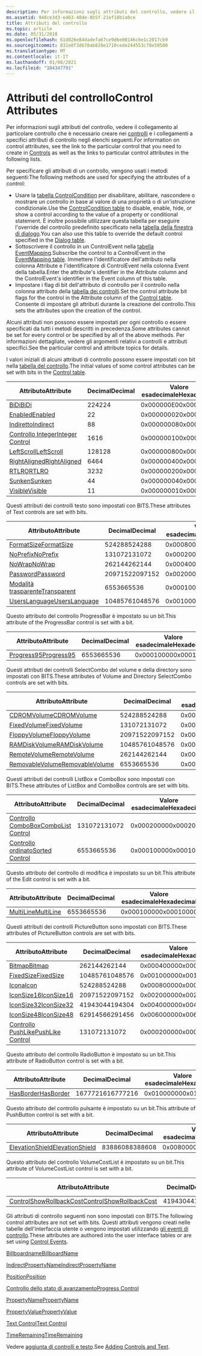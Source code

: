 ```yaml
---
description: Per informazioni sugli attributi del controllo, vedere il collegamento al particolare controllo che è necessario creare nei controlli e i collegamenti a specifici attributi di controllo negli elenchi seguenti.
ms.assetid: 948ce3d3-e463-40de-8b5f-21ef18b1a0ce
title: Attributi del controllo
ms.topic: article
ms.date: 05/31/2018
ms.openlocfilehash: 61d026e84dadefa67ce9d6e00146c6e1c2017cb9
ms.sourcegitcommit: 831e8f3db78ab820e1710cede244553c70e50500
ms.translationtype: MT
ms.contentlocale: it-IT
ms.lasthandoff: 01/08/2021
ms.locfileid: "104347791"
---
```

# <a name="control-attributes"></a><span data-ttu-id="b1cb7-103">Attributi del controllo</span><span class="sxs-lookup"><span data-stu-id="b1cb7-103">Control Attributes</span></span>

<span data-ttu-id="b1cb7-104">Per informazioni sugli attributi del controllo, vedere il collegamento al particolare controllo che è necessario creare nei [controlli](controls.md) e i collegamenti a specifici attributi di controllo negli elenchi seguenti.</span><span class="sxs-lookup"><span data-stu-id="b1cb7-104">For information on control attributes, see the link to the particular control that you need to create in [Controls](controls.md) as well as the links to particular control attributes in the following lists.</span></span>

<span data-ttu-id="b1cb7-105">Per specificare gli attributi di un controllo, vengono usati i metodi seguenti:</span><span class="sxs-lookup"><span data-stu-id="b1cb7-105">The following methods are used for specifying the attributes of a control:</span></span>

-   <span data-ttu-id="b1cb7-106">Usare la [tabella ControlCondition](controlcondition-table.md) per disabilitare, abilitare, nascondere o mostrare un controllo in base al valore di una proprietà o di un'istruzione condizionale.</span><span class="sxs-lookup"><span data-stu-id="b1cb7-106">Use the [ControlCondition table](controlcondition-table.md) to disable, enable, hide, or show a control according to the value of a property or conditional statement.</span></span> <span data-ttu-id="b1cb7-107">È inoltre possibile utilizzare questa tabella per eseguire l'override del controllo predefinito specificato nella [tabella della finestra di dialogo](dialog-table.md).</span><span class="sxs-lookup"><span data-stu-id="b1cb7-107">You can also use this table to override the default control specified in the [Dialog table](dialog-table.md).</span></span>
-   <span data-ttu-id="b1cb7-108">Sottoscrivere il controllo in un ControlEvent nella [tabella EventMapping](eventmapping-table.md).</span><span class="sxs-lookup"><span data-stu-id="b1cb7-108">Subscribe the control to a ControlEvent in the [EventMapping table](eventmapping-table.md).</span></span> <span data-ttu-id="b1cb7-109">Immettere l'identificatore dell'attributo nella colonna Attribute e l'identificatore di ControlEvent nella colonna Event della tabella.</span><span class="sxs-lookup"><span data-stu-id="b1cb7-109">Enter the attribute's identifier in the Attribute column and the ControlEvent's identifier in the Event column of this table.</span></span>
-   <span data-ttu-id="b1cb7-110">Impostare i flag di bit dell'attributo di controllo per il controllo nella colonna attributo della [tabella dei controlli](control-table.md).</span><span class="sxs-lookup"><span data-stu-id="b1cb7-110">Set the control attribute bit flags for the control in the Attribute column of the [Control table](control-table.md).</span></span> <span data-ttu-id="b1cb7-111">Consente di impostare gli attributi durante la creazione del controllo.</span><span class="sxs-lookup"><span data-stu-id="b1cb7-111">This sets the attributes upon the creation of the control.</span></span>

<span data-ttu-id="b1cb7-112">Alcuni attributi non possono essere impostati per ogni controllo o essere specificati da tutti i metodi descritti in precedenza.</span><span class="sxs-lookup"><span data-stu-id="b1cb7-112">Some attributes cannot be set for every control or be specified by all of the above methods.</span></span> <span data-ttu-id="b1cb7-113">Per informazioni dettagliate, vedere gli argomenti relativi a controlli e attributi specifici.</span><span class="sxs-lookup"><span data-stu-id="b1cb7-113">See the particular control and attribute topics for details.</span></span>

<span data-ttu-id="b1cb7-114">I valori iniziali di alcuni attributi di controllo possono essere impostati con bit nella [tabella del controllo](control-table.md).</span><span class="sxs-lookup"><span data-stu-id="b1cb7-114">The initial values of some control attributes can be set with bits in the [Control table](control-table.md).</span></span>



| <span data-ttu-id="b1cb7-115">Attributo</span><span class="sxs-lookup"><span data-stu-id="b1cb7-115">Attribute</span></span>                                          | <span data-ttu-id="b1cb7-116">Decimal</span><span class="sxs-lookup"><span data-stu-id="b1cb7-116">Decimal</span></span> | <span data-ttu-id="b1cb7-117">Valore esadecimale</span><span class="sxs-lookup"><span data-stu-id="b1cb7-117">Hexadecimal</span></span> | <span data-ttu-id="b1cb7-118">Costante</span><span class="sxs-lookup"><span data-stu-id="b1cb7-118">Constant</span></span>                               |
|----------------------------------------------------|---------|-------------|----------------------------------------|
| [<span data-ttu-id="b1cb7-119">BiDi</span><span class="sxs-lookup"><span data-stu-id="b1cb7-119">BiDi</span></span>](bidi-control-attribute.md)                 | <span data-ttu-id="b1cb7-120">224</span><span class="sxs-lookup"><span data-stu-id="b1cb7-120">224</span></span>     | <span data-ttu-id="b1cb7-121">0x000000E0</span><span class="sxs-lookup"><span data-stu-id="b1cb7-121">0x000000E0</span></span>  | <span data-ttu-id="b1cb7-122">**msidbControlAttributesBiDi**</span><span class="sxs-lookup"><span data-stu-id="b1cb7-122">**msidbControlAttributesBiDi**</span></span>         |
| [<span data-ttu-id="b1cb7-123">Enabled</span><span class="sxs-lookup"><span data-stu-id="b1cb7-123">Enabled</span></span>](enabled-control-attribute.md)           | <span data-ttu-id="b1cb7-124">2</span><span class="sxs-lookup"><span data-stu-id="b1cb7-124">2</span></span>       | <span data-ttu-id="b1cb7-125">0x00000002</span><span class="sxs-lookup"><span data-stu-id="b1cb7-125">0x00000002</span></span>  | <span data-ttu-id="b1cb7-126">**msidbControlAttributesEnabled**</span><span class="sxs-lookup"><span data-stu-id="b1cb7-126">**msidbControlAttributesEnabled**</span></span>      |
| [<span data-ttu-id="b1cb7-127">Indiretto</span><span class="sxs-lookup"><span data-stu-id="b1cb7-127">Indirect</span></span>](indirect-control-attribute.md)         | <span data-ttu-id="b1cb7-128">8</span><span class="sxs-lookup"><span data-stu-id="b1cb7-128">8</span></span>       | <span data-ttu-id="b1cb7-129">0x00000008</span><span class="sxs-lookup"><span data-stu-id="b1cb7-129">0x00000008</span></span>  | <span data-ttu-id="b1cb7-130">**msidbControlAttributesIndirect**</span><span class="sxs-lookup"><span data-stu-id="b1cb7-130">**msidbControlAttributesIndirect**</span></span>     |
| [<span data-ttu-id="b1cb7-131">Controllo Integer</span><span class="sxs-lookup"><span data-stu-id="b1cb7-131">Integer Control</span></span>](integer-control-attribute.md)   | <span data-ttu-id="b1cb7-132">16</span><span class="sxs-lookup"><span data-stu-id="b1cb7-132">16</span></span>      | <span data-ttu-id="b1cb7-133">0x00000010</span><span class="sxs-lookup"><span data-stu-id="b1cb7-133">0x00000010</span></span>  | <span data-ttu-id="b1cb7-134">**msidbControlAttributesInteger**</span><span class="sxs-lookup"><span data-stu-id="b1cb7-134">**msidbControlAttributesInteger**</span></span>      |
| [<span data-ttu-id="b1cb7-135">LeftScroll</span><span class="sxs-lookup"><span data-stu-id="b1cb7-135">LeftScroll</span></span>](leftscroll-control-attribute.md)     | <span data-ttu-id="b1cb7-136">128</span><span class="sxs-lookup"><span data-stu-id="b1cb7-136">128</span></span>     | <span data-ttu-id="b1cb7-137">0x00000080</span><span class="sxs-lookup"><span data-stu-id="b1cb7-137">0x00000080</span></span>  | <span data-ttu-id="b1cb7-138">**msidbControlAttributesLeftScroll**</span><span class="sxs-lookup"><span data-stu-id="b1cb7-138">**msidbControlAttributesLeftScroll**</span></span>   |
| [<span data-ttu-id="b1cb7-139">RightAligned</span><span class="sxs-lookup"><span data-stu-id="b1cb7-139">RightAligned</span></span>](rightaligned-control-attribute.md) | <span data-ttu-id="b1cb7-140">64</span><span class="sxs-lookup"><span data-stu-id="b1cb7-140">64</span></span>      | <span data-ttu-id="b1cb7-141">0x00000040</span><span class="sxs-lookup"><span data-stu-id="b1cb7-141">0x00000040</span></span>  | <span data-ttu-id="b1cb7-142">**msidbControlAttributesRightAligned**</span><span class="sxs-lookup"><span data-stu-id="b1cb7-142">**msidbControlAttributesRightAligned**</span></span> |
| [<span data-ttu-id="b1cb7-143">RTLRO</span><span class="sxs-lookup"><span data-stu-id="b1cb7-143">RTLRO</span></span>](rtlro-control-attribute.md)               | <span data-ttu-id="b1cb7-144">32</span><span class="sxs-lookup"><span data-stu-id="b1cb7-144">32</span></span>      | <span data-ttu-id="b1cb7-145">0x00000020</span><span class="sxs-lookup"><span data-stu-id="b1cb7-145">0x00000020</span></span>  | <span data-ttu-id="b1cb7-146">**msidbControlAttributesRTLRO**</span><span class="sxs-lookup"><span data-stu-id="b1cb7-146">**msidbControlAttributesRTLRO**</span></span>        |
| [<span data-ttu-id="b1cb7-147">Sunken</span><span class="sxs-lookup"><span data-stu-id="b1cb7-147">Sunken</span></span>](sunken-control-attribute.md)             | <span data-ttu-id="b1cb7-148">4</span><span class="sxs-lookup"><span data-stu-id="b1cb7-148">4</span></span>       | <span data-ttu-id="b1cb7-149">0x00000004</span><span class="sxs-lookup"><span data-stu-id="b1cb7-149">0x00000004</span></span>  | <span data-ttu-id="b1cb7-150">**msidbControlAttributesSunken**</span><span class="sxs-lookup"><span data-stu-id="b1cb7-150">**msidbControlAttributesSunken**</span></span>       |
| [<span data-ttu-id="b1cb7-151">Visible</span><span class="sxs-lookup"><span data-stu-id="b1cb7-151">Visible</span></span>](visible-control-attribute.md)           | <span data-ttu-id="b1cb7-152">1</span><span class="sxs-lookup"><span data-stu-id="b1cb7-152">1</span></span>       | <span data-ttu-id="b1cb7-153">0x00000001</span><span class="sxs-lookup"><span data-stu-id="b1cb7-153">0x00000001</span></span>  | <span data-ttu-id="b1cb7-154">**msidbControlAttributesVisible**</span><span class="sxs-lookup"><span data-stu-id="b1cb7-154">**msidbControlAttributesVisible**</span></span>      |



 

<span data-ttu-id="b1cb7-155">Questi attributi dei controlli testo sono impostati con BITS.</span><span class="sxs-lookup"><span data-stu-id="b1cb7-155">These attributes of Text controls are set with bits.</span></span>



| <span data-ttu-id="b1cb7-156">Attributo</span><span class="sxs-lookup"><span data-stu-id="b1cb7-156">Attribute</span></span>                                            | <span data-ttu-id="b1cb7-157">Decimal</span><span class="sxs-lookup"><span data-stu-id="b1cb7-157">Decimal</span></span> | <span data-ttu-id="b1cb7-158">Valore esadecimale</span><span class="sxs-lookup"><span data-stu-id="b1cb7-158">Hexadecimal</span></span> | <span data-ttu-id="b1cb7-159">Costante</span><span class="sxs-lookup"><span data-stu-id="b1cb7-159">Constant</span></span>                                |
|------------------------------------------------------|---------|-------------|-----------------------------------------|
| [<span data-ttu-id="b1cb7-160">FormatSize</span><span class="sxs-lookup"><span data-stu-id="b1cb7-160">FormatSize</span></span>](formatsize-control-attribute.md)       | <span data-ttu-id="b1cb7-161">524288</span><span class="sxs-lookup"><span data-stu-id="b1cb7-161">524288</span></span>  | <span data-ttu-id="b1cb7-162">0x00080000</span><span class="sxs-lookup"><span data-stu-id="b1cb7-162">0x00080000</span></span>  | <span data-ttu-id="b1cb7-163">**msidbControlAttributesFormatSize**</span><span class="sxs-lookup"><span data-stu-id="b1cb7-163">**msidbControlAttributesFormatSize**</span></span>    |
| [<span data-ttu-id="b1cb7-164">NoPrefix</span><span class="sxs-lookup"><span data-stu-id="b1cb7-164">NoPrefix</span></span>](noprefix-control-attribute.md)           | <span data-ttu-id="b1cb7-165">131072</span><span class="sxs-lookup"><span data-stu-id="b1cb7-165">131072</span></span>  | <span data-ttu-id="b1cb7-166">0x00020000</span><span class="sxs-lookup"><span data-stu-id="b1cb7-166">0x00020000</span></span>  | <span data-ttu-id="b1cb7-167">**msidbControlAttributesNoPrefix**</span><span class="sxs-lookup"><span data-stu-id="b1cb7-167">**msidbControlAttributesNoPrefix**</span></span>      |
| [<span data-ttu-id="b1cb7-168">NoWrap</span><span class="sxs-lookup"><span data-stu-id="b1cb7-168">NoWrap</span></span>](nowrap-control-attribute.md)               | <span data-ttu-id="b1cb7-169">262144</span><span class="sxs-lookup"><span data-stu-id="b1cb7-169">262144</span></span>  | <span data-ttu-id="b1cb7-170">0x00040000</span><span class="sxs-lookup"><span data-stu-id="b1cb7-170">0x00040000</span></span>  | <span data-ttu-id="b1cb7-171">**msidbControlAttributesNoWrap**</span><span class="sxs-lookup"><span data-stu-id="b1cb7-171">**msidbControlAttributesNoWrap**</span></span>        |
| [<span data-ttu-id="b1cb7-172">Password</span><span class="sxs-lookup"><span data-stu-id="b1cb7-172">Password</span></span>](password-control-attribute.md)           | <span data-ttu-id="b1cb7-173">2097152</span><span class="sxs-lookup"><span data-stu-id="b1cb7-173">2097152</span></span> | <span data-ttu-id="b1cb7-174">0x00200000</span><span class="sxs-lookup"><span data-stu-id="b1cb7-174">0x00200000</span></span>  | <span data-ttu-id="b1cb7-175">**msidbControlAttributesPasswordInput**</span><span class="sxs-lookup"><span data-stu-id="b1cb7-175">**msidbControlAttributesPasswordInput**</span></span> |
| [<span data-ttu-id="b1cb7-176">Modalità trasparente</span><span class="sxs-lookup"><span data-stu-id="b1cb7-176">Transparent</span></span>](transparent-control-attribute.md)     | <span data-ttu-id="b1cb7-177">65536</span><span class="sxs-lookup"><span data-stu-id="b1cb7-177">65536</span></span>   | <span data-ttu-id="b1cb7-178">0x00010000</span><span class="sxs-lookup"><span data-stu-id="b1cb7-178">0x00010000</span></span>  | <span data-ttu-id="b1cb7-179">**msidbControlAttributesTransparent**</span><span class="sxs-lookup"><span data-stu-id="b1cb7-179">**msidbControlAttributesTransparent**</span></span>   |
| [<span data-ttu-id="b1cb7-180">UsersLanguage</span><span class="sxs-lookup"><span data-stu-id="b1cb7-180">UsersLanguage</span></span>](userslanguage-control-attribute.md) | <span data-ttu-id="b1cb7-181">1048576</span><span class="sxs-lookup"><span data-stu-id="b1cb7-181">1048576</span></span> | <span data-ttu-id="b1cb7-182">0x00100000</span><span class="sxs-lookup"><span data-stu-id="b1cb7-182">0x00100000</span></span>  | <span data-ttu-id="b1cb7-183">**msidbControlAttributesUsersLanguage**</span><span class="sxs-lookup"><span data-stu-id="b1cb7-183">**msidbControlAttributesUsersLanguage**</span></span> |



 

<span data-ttu-id="b1cb7-184">Questo attributo del controllo ProgressBar è impostato su un bit.</span><span class="sxs-lookup"><span data-stu-id="b1cb7-184">This attribute of the ProgressBar control is set with a bit.</span></span>



| <span data-ttu-id="b1cb7-185">Attributo</span><span class="sxs-lookup"><span data-stu-id="b1cb7-185">Attribute</span></span>                                      | <span data-ttu-id="b1cb7-186">Decimal</span><span class="sxs-lookup"><span data-stu-id="b1cb7-186">Decimal</span></span> | <span data-ttu-id="b1cb7-187">Valore esadecimale</span><span class="sxs-lookup"><span data-stu-id="b1cb7-187">Hexadecimal</span></span> | <span data-ttu-id="b1cb7-188">Costante</span><span class="sxs-lookup"><span data-stu-id="b1cb7-188">Constant</span></span>                             |
|------------------------------------------------|---------|-------------|--------------------------------------|
| [<span data-ttu-id="b1cb7-189">Progress95</span><span class="sxs-lookup"><span data-stu-id="b1cb7-189">Progress95</span></span>](progress95-control-attribute.md) | <span data-ttu-id="b1cb7-190">65536</span><span class="sxs-lookup"><span data-stu-id="b1cb7-190">65536</span></span>   | <span data-ttu-id="b1cb7-191">0x00010000</span><span class="sxs-lookup"><span data-stu-id="b1cb7-191">0x00010000</span></span>  | <span data-ttu-id="b1cb7-192">**msidbControlAttributesProgress95**</span><span class="sxs-lookup"><span data-stu-id="b1cb7-192">**msidbControlAttributesProgress95**</span></span> |



 

<span data-ttu-id="b1cb7-193">Questi attributi dei controlli SelectCombo del volume e della directory sono impostati con BITS.</span><span class="sxs-lookup"><span data-stu-id="b1cb7-193">These attributes of Volume and Directory SelectCombo controls are set with bits.</span></span>



| <span data-ttu-id="b1cb7-194">Attributo</span><span class="sxs-lookup"><span data-stu-id="b1cb7-194">Attribute</span></span>                                                | <span data-ttu-id="b1cb7-195">Decimal</span><span class="sxs-lookup"><span data-stu-id="b1cb7-195">Decimal</span></span> | <span data-ttu-id="b1cb7-196">Valore esadecimale</span><span class="sxs-lookup"><span data-stu-id="b1cb7-196">Hexadecimal</span></span> | <span data-ttu-id="b1cb7-197">Costante</span><span class="sxs-lookup"><span data-stu-id="b1cb7-197">Constant</span></span>                                  |
|----------------------------------------------------------|---------|-------------|-------------------------------------------|
| [<span data-ttu-id="b1cb7-198">CDROMVolume</span><span class="sxs-lookup"><span data-stu-id="b1cb7-198">CDROMVolume</span></span>](cdromvolume-control-attribute.md)         | <span data-ttu-id="b1cb7-199">524288</span><span class="sxs-lookup"><span data-stu-id="b1cb7-199">524288</span></span>  | <span data-ttu-id="b1cb7-200">0x00080000</span><span class="sxs-lookup"><span data-stu-id="b1cb7-200">0x00080000</span></span>  | <span data-ttu-id="b1cb7-201">**msidbControlAttributesCDROMVolume**</span><span class="sxs-lookup"><span data-stu-id="b1cb7-201">**msidbControlAttributesCDROMVolume**</span></span>     |
| [<span data-ttu-id="b1cb7-202">FixedVolume</span><span class="sxs-lookup"><span data-stu-id="b1cb7-202">FixedVolume</span></span>](fixedvolume-control-attribute.md)         | <span data-ttu-id="b1cb7-203">131072</span><span class="sxs-lookup"><span data-stu-id="b1cb7-203">131072</span></span>  | <span data-ttu-id="b1cb7-204">0x00020000</span><span class="sxs-lookup"><span data-stu-id="b1cb7-204">0x00020000</span></span>  | <span data-ttu-id="b1cb7-205">**msidbControlAttributesFixedVolume**</span><span class="sxs-lookup"><span data-stu-id="b1cb7-205">**msidbControlAttributesFixedVolume**</span></span>     |
| [<span data-ttu-id="b1cb7-206">FloppyVolume</span><span class="sxs-lookup"><span data-stu-id="b1cb7-206">FloppyVolume</span></span>](floppyvolume-control-attribute.md)       | <span data-ttu-id="b1cb7-207">2097152</span><span class="sxs-lookup"><span data-stu-id="b1cb7-207">2097152</span></span> | <span data-ttu-id="b1cb7-208">0x00200000</span><span class="sxs-lookup"><span data-stu-id="b1cb7-208">0x00200000</span></span>  | <span data-ttu-id="b1cb7-209">**msidbControlAttributesFloppyVolume**</span><span class="sxs-lookup"><span data-stu-id="b1cb7-209">**msidbControlAttributesFloppyVolume**</span></span>    |
| [<span data-ttu-id="b1cb7-210">RAMDiskVolume</span><span class="sxs-lookup"><span data-stu-id="b1cb7-210">RAMDiskVolume</span></span>](ramdiskvolume-control-attribute.md)     | <span data-ttu-id="b1cb7-211">1048576</span><span class="sxs-lookup"><span data-stu-id="b1cb7-211">1048576</span></span> | <span data-ttu-id="b1cb7-212">0x00100000</span><span class="sxs-lookup"><span data-stu-id="b1cb7-212">0x00100000</span></span>  | <span data-ttu-id="b1cb7-213">**msidbControlAttributesRAMDiskVolume**</span><span class="sxs-lookup"><span data-stu-id="b1cb7-213">**msidbControlAttributesRAMDiskVolume**</span></span>   |
| [<span data-ttu-id="b1cb7-214">RemoteVolume</span><span class="sxs-lookup"><span data-stu-id="b1cb7-214">RemoteVolume</span></span>](remotevolume-control-attribute.md)       | <span data-ttu-id="b1cb7-215">262144</span><span class="sxs-lookup"><span data-stu-id="b1cb7-215">262144</span></span>  | <span data-ttu-id="b1cb7-216">0x00040000</span><span class="sxs-lookup"><span data-stu-id="b1cb7-216">0x00040000</span></span>  | <span data-ttu-id="b1cb7-217">**msidbControlAttributesRemoteVolume**</span><span class="sxs-lookup"><span data-stu-id="b1cb7-217">**msidbControlAttributesRemoteVolume**</span></span>    |
| [<span data-ttu-id="b1cb7-218">RemovableVolume</span><span class="sxs-lookup"><span data-stu-id="b1cb7-218">RemovableVolume</span></span>](removablevolume-control-attribute.md) | <span data-ttu-id="b1cb7-219">65536</span><span class="sxs-lookup"><span data-stu-id="b1cb7-219">65536</span></span>   | <span data-ttu-id="b1cb7-220">0x00010000</span><span class="sxs-lookup"><span data-stu-id="b1cb7-220">0x00010000</span></span>  | <span data-ttu-id="b1cb7-221">**msidbControlAttributesRemovableVolume**</span><span class="sxs-lookup"><span data-stu-id="b1cb7-221">**msidbControlAttributesRemovableVolume**</span></span> |



 

<span data-ttu-id="b1cb7-222">Questi attributi dei controlli ListBox e ComboBox sono impostati con BITS.</span><span class="sxs-lookup"><span data-stu-id="b1cb7-222">These attributes of ListBox and ComboBox controls are set with bits.</span></span>



| <span data-ttu-id="b1cb7-223">Attributo</span><span class="sxs-lookup"><span data-stu-id="b1cb7-223">Attribute</span></span>                                            | <span data-ttu-id="b1cb7-224">Decimal</span><span class="sxs-lookup"><span data-stu-id="b1cb7-224">Decimal</span></span> | <span data-ttu-id="b1cb7-225">Valore esadecimale</span><span class="sxs-lookup"><span data-stu-id="b1cb7-225">Hexadecimal</span></span> | <span data-ttu-id="b1cb7-226">Costante</span><span class="sxs-lookup"><span data-stu-id="b1cb7-226">Constant</span></span>                            |
|------------------------------------------------------|---------|-------------|-------------------------------------|
| [<span data-ttu-id="b1cb7-227">Controllo ComboBox</span><span class="sxs-lookup"><span data-stu-id="b1cb7-227">ComboList Control</span></span>](combolist-control-attribute.md) | <span data-ttu-id="b1cb7-228">131072</span><span class="sxs-lookup"><span data-stu-id="b1cb7-228">131072</span></span>  | <span data-ttu-id="b1cb7-229">0x00020000</span><span class="sxs-lookup"><span data-stu-id="b1cb7-229">0x00020000</span></span>  | <span data-ttu-id="b1cb7-230">**msidbControlAttributesComboList**</span><span class="sxs-lookup"><span data-stu-id="b1cb7-230">**msidbControlAttributesComboList**</span></span> |
| [<span data-ttu-id="b1cb7-231">Controllo ordinato</span><span class="sxs-lookup"><span data-stu-id="b1cb7-231">Sorted Control</span></span>](sorted-control-attribute.md)       | <span data-ttu-id="b1cb7-232">65536</span><span class="sxs-lookup"><span data-stu-id="b1cb7-232">65536</span></span>   | <span data-ttu-id="b1cb7-233">0x00010000</span><span class="sxs-lookup"><span data-stu-id="b1cb7-233">0x00010000</span></span>  | <span data-ttu-id="b1cb7-234">**msidbControlAttributesSorted**</span><span class="sxs-lookup"><span data-stu-id="b1cb7-234">**msidbControlAttributesSorted**</span></span>    |



 

<span data-ttu-id="b1cb7-235">Questo attributo del controllo di modifica è impostato su un bit.</span><span class="sxs-lookup"><span data-stu-id="b1cb7-235">This attribute of the Edit control is set with a bit.</span></span>



| <span data-ttu-id="b1cb7-236">Attributo</span><span class="sxs-lookup"><span data-stu-id="b1cb7-236">Attribute</span></span>                                    | <span data-ttu-id="b1cb7-237">Decimal</span><span class="sxs-lookup"><span data-stu-id="b1cb7-237">Decimal</span></span> | <span data-ttu-id="b1cb7-238">Valore esadecimale</span><span class="sxs-lookup"><span data-stu-id="b1cb7-238">Hexadecimal</span></span> | <span data-ttu-id="b1cb7-239">Costante</span><span class="sxs-lookup"><span data-stu-id="b1cb7-239">Constant</span></span>                            |
|----------------------------------------------|---------|-------------|-------------------------------------|
| [<span data-ttu-id="b1cb7-240">MultiLine</span><span class="sxs-lookup"><span data-stu-id="b1cb7-240">MultiLine</span></span>](multiline-control-attribute.md) | <span data-ttu-id="b1cb7-241">65536</span><span class="sxs-lookup"><span data-stu-id="b1cb7-241">65536</span></span>   | <span data-ttu-id="b1cb7-242">0x00010000</span><span class="sxs-lookup"><span data-stu-id="b1cb7-242">0x00010000</span></span>  | <span data-ttu-id="b1cb7-243">**msidbControlAttributesMultiline**</span><span class="sxs-lookup"><span data-stu-id="b1cb7-243">**msidbControlAttributesMultiline**</span></span> |



 

<span data-ttu-id="b1cb7-244">Questi attributi dei controlli PictureButton sono impostati con BITS.</span><span class="sxs-lookup"><span data-stu-id="b1cb7-244">These attributes of PictureButton controls are set with bits.</span></span>



| <span data-ttu-id="b1cb7-245">Attributo</span><span class="sxs-lookup"><span data-stu-id="b1cb7-245">Attribute</span></span>                                          | <span data-ttu-id="b1cb7-246">Decimal</span><span class="sxs-lookup"><span data-stu-id="b1cb7-246">Decimal</span></span> | <span data-ttu-id="b1cb7-247">Valore esadecimale</span><span class="sxs-lookup"><span data-stu-id="b1cb7-247">Hexadecimal</span></span> | <span data-ttu-id="b1cb7-248">Costante</span><span class="sxs-lookup"><span data-stu-id="b1cb7-248">Constant</span></span>                             |
|----------------------------------------------------|---------|-------------|--------------------------------------|
| [<span data-ttu-id="b1cb7-249">Bitmap</span><span class="sxs-lookup"><span data-stu-id="b1cb7-249">Bitmap</span></span>](bitmap-control-attribute.md)             | <span data-ttu-id="b1cb7-250">262144</span><span class="sxs-lookup"><span data-stu-id="b1cb7-250">262144</span></span>  | <span data-ttu-id="b1cb7-251">0x00040000</span><span class="sxs-lookup"><span data-stu-id="b1cb7-251">0x00040000</span></span>  | <span data-ttu-id="b1cb7-252">**msidbControlAttributesBitmap**</span><span class="sxs-lookup"><span data-stu-id="b1cb7-252">**msidbControlAttributesBitmap**</span></span>     |
| [<span data-ttu-id="b1cb7-253">FixedSize</span><span class="sxs-lookup"><span data-stu-id="b1cb7-253">FixedSize</span></span>](fixedsize-control-attribute.md)       | <span data-ttu-id="b1cb7-254">1048576</span><span class="sxs-lookup"><span data-stu-id="b1cb7-254">1048576</span></span> | <span data-ttu-id="b1cb7-255">0x00100000</span><span class="sxs-lookup"><span data-stu-id="b1cb7-255">0x00100000</span></span>  | <span data-ttu-id="b1cb7-256">**msidbControlAttributesFixedSize**</span><span class="sxs-lookup"><span data-stu-id="b1cb7-256">**msidbControlAttributesFixedSize**</span></span>  |
| [<span data-ttu-id="b1cb7-257">Icona</span><span class="sxs-lookup"><span data-stu-id="b1cb7-257">Icon</span></span>](icon-control-attribute.md)                 | <span data-ttu-id="b1cb7-258">524288</span><span class="sxs-lookup"><span data-stu-id="b1cb7-258">524288</span></span>  | <span data-ttu-id="b1cb7-259">0x00080000</span><span class="sxs-lookup"><span data-stu-id="b1cb7-259">0x00080000</span></span>  | <span data-ttu-id="b1cb7-260">**msidbControlAttributesIcon**</span><span class="sxs-lookup"><span data-stu-id="b1cb7-260">**msidbControlAttributesIcon**</span></span>       |
| [<span data-ttu-id="b1cb7-261">IconSize16</span><span class="sxs-lookup"><span data-stu-id="b1cb7-261">IconSize16</span></span>](iconsize-control-attribute.md)       | <span data-ttu-id="b1cb7-262">2097152</span><span class="sxs-lookup"><span data-stu-id="b1cb7-262">2097152</span></span> | <span data-ttu-id="b1cb7-263">0x00200000</span><span class="sxs-lookup"><span data-stu-id="b1cb7-263">0x00200000</span></span>  | <span data-ttu-id="b1cb7-264">**msidbControlAttributesIconSize16**</span><span class="sxs-lookup"><span data-stu-id="b1cb7-264">**msidbControlAttributesIconSize16**</span></span> |
| [<span data-ttu-id="b1cb7-265">IconSize32</span><span class="sxs-lookup"><span data-stu-id="b1cb7-265">IconSize32</span></span>](iconsize-control-attribute.md)       | <span data-ttu-id="b1cb7-266">4194304</span><span class="sxs-lookup"><span data-stu-id="b1cb7-266">4194304</span></span> | <span data-ttu-id="b1cb7-267">0x00400000</span><span class="sxs-lookup"><span data-stu-id="b1cb7-267">0x00400000</span></span>  | <span data-ttu-id="b1cb7-268">**msidbControlAttributesIconSize32**</span><span class="sxs-lookup"><span data-stu-id="b1cb7-268">**msidbControlAttributesIconSize32**</span></span> |
| [<span data-ttu-id="b1cb7-269">IconSize48</span><span class="sxs-lookup"><span data-stu-id="b1cb7-269">IconSize48</span></span>](iconsize-control-attribute.md)       | <span data-ttu-id="b1cb7-270">6291456</span><span class="sxs-lookup"><span data-stu-id="b1cb7-270">6291456</span></span> | <span data-ttu-id="b1cb7-271">0x00600000</span><span class="sxs-lookup"><span data-stu-id="b1cb7-271">0x00600000</span></span>  | <span data-ttu-id="b1cb7-272">**msidbControlAttributesIconSize48**</span><span class="sxs-lookup"><span data-stu-id="b1cb7-272">**msidbControlAttributesIconSize48**</span></span> |
| [<span data-ttu-id="b1cb7-273">Controllo PushLike</span><span class="sxs-lookup"><span data-stu-id="b1cb7-273">PushLike Control</span></span>](pushlike-control-attribute.md) | <span data-ttu-id="b1cb7-274">131072</span><span class="sxs-lookup"><span data-stu-id="b1cb7-274">131072</span></span>  | <span data-ttu-id="b1cb7-275">0x00020000</span><span class="sxs-lookup"><span data-stu-id="b1cb7-275">0x00020000</span></span>  | <span data-ttu-id="b1cb7-276">**msidbControlAttributesPushLike**</span><span class="sxs-lookup"><span data-stu-id="b1cb7-276">**msidbControlAttributesPushLike**</span></span>   |



 

<span data-ttu-id="b1cb7-277">Questo attributo del controllo RadioButton è impostato su un bit.</span><span class="sxs-lookup"><span data-stu-id="b1cb7-277">This attribute of RadioButton control is set with a bit.</span></span>



| <span data-ttu-id="b1cb7-278">Attributo</span><span class="sxs-lookup"><span data-stu-id="b1cb7-278">Attribute</span></span>                                    | <span data-ttu-id="b1cb7-279">Decimal</span><span class="sxs-lookup"><span data-stu-id="b1cb7-279">Decimal</span></span>  | <span data-ttu-id="b1cb7-280">Valore esadecimale</span><span class="sxs-lookup"><span data-stu-id="b1cb7-280">Hexadecimal</span></span> | <span data-ttu-id="b1cb7-281">Costante</span><span class="sxs-lookup"><span data-stu-id="b1cb7-281">Constant</span></span>                            |
|----------------------------------------------|----------|-------------|-------------------------------------|
| [<span data-ttu-id="b1cb7-282">HasBorder</span><span class="sxs-lookup"><span data-stu-id="b1cb7-282">HasBorder</span></span>](hasborder-control-attribute.md) | <span data-ttu-id="b1cb7-283">16777216</span><span class="sxs-lookup"><span data-stu-id="b1cb7-283">16777216</span></span> | <span data-ttu-id="b1cb7-284">0x01000000</span><span class="sxs-lookup"><span data-stu-id="b1cb7-284">0x01000000</span></span>  | <span data-ttu-id="b1cb7-285">**msidbControlAttributesHasBorder**</span><span class="sxs-lookup"><span data-stu-id="b1cb7-285">**msidbControlAttributesHasBorder**</span></span> |



 

<span data-ttu-id="b1cb7-286">Questo attributo del controllo pulsante è impostato su un bit.</span><span class="sxs-lookup"><span data-stu-id="b1cb7-286">This attribute of PushButton control is set with a bit.</span></span>



| <span data-ttu-id="b1cb7-287">Attributo</span><span class="sxs-lookup"><span data-stu-id="b1cb7-287">Attribute</span></span>                                        | <span data-ttu-id="b1cb7-288">Decimal</span><span class="sxs-lookup"><span data-stu-id="b1cb7-288">Decimal</span></span> | <span data-ttu-id="b1cb7-289">Valore esadecimale</span><span class="sxs-lookup"><span data-stu-id="b1cb7-289">Hexadecimal</span></span> | <span data-ttu-id="b1cb7-290">Costante</span><span class="sxs-lookup"><span data-stu-id="b1cb7-290">Constant</span></span>                                  |
|--------------------------------------------------|---------|-------------|-------------------------------------------|
| [<span data-ttu-id="b1cb7-291">ElevationShield</span><span class="sxs-lookup"><span data-stu-id="b1cb7-291">ElevationShield</span></span>](elevationshield-attribute.md) | <span data-ttu-id="b1cb7-292">8388608</span><span class="sxs-lookup"><span data-stu-id="b1cb7-292">8388608</span></span> | <span data-ttu-id="b1cb7-293">0x00800000</span><span class="sxs-lookup"><span data-stu-id="b1cb7-293">0x00800000</span></span>  | <span data-ttu-id="b1cb7-294">**msidbControlAttributesElevationShield**</span><span class="sxs-lookup"><span data-stu-id="b1cb7-294">**msidbControlAttributesElevationShield**</span></span> |



 

<span data-ttu-id="b1cb7-295">Questo attributo del controllo VolumeCostList è impostato su un bit.</span><span class="sxs-lookup"><span data-stu-id="b1cb7-295">This attribute of VolumeCostList control is set with a bit.</span></span>



| <span data-ttu-id="b1cb7-296">Attributo</span><span class="sxs-lookup"><span data-stu-id="b1cb7-296">Attribute</span></span>                                                                | <span data-ttu-id="b1cb7-297">Decimal</span><span class="sxs-lookup"><span data-stu-id="b1cb7-297">Decimal</span></span> | <span data-ttu-id="b1cb7-298">Valore esadecimale</span><span class="sxs-lookup"><span data-stu-id="b1cb7-298">Hexadecimal</span></span> | <span data-ttu-id="b1cb7-299">Costante</span><span class="sxs-lookup"><span data-stu-id="b1cb7-299">Constant</span></span>                         |
|--------------------------------------------------------------------------|---------|-------------|----------------------------------|
| [<span data-ttu-id="b1cb7-300">ControlShowRollbackCost</span><span class="sxs-lookup"><span data-stu-id="b1cb7-300">ControlShowRollbackCost</span></span>](controlshowrollbackcost-control-attribute.md) | <span data-ttu-id="b1cb7-301">4194304</span><span class="sxs-lookup"><span data-stu-id="b1cb7-301">4194304</span></span> | <span data-ttu-id="b1cb7-302">0x00400000</span><span class="sxs-lookup"><span data-stu-id="b1cb7-302">0x00400000</span></span>  | <span data-ttu-id="b1cb7-303">**msidbControlShowRollbackCost**</span><span class="sxs-lookup"><span data-stu-id="b1cb7-303">**msidbControlShowRollbackCost**</span></span> |



 

<span data-ttu-id="b1cb7-304">Gli attributi di controllo seguenti non sono impostati con BITS.</span><span class="sxs-lookup"><span data-stu-id="b1cb7-304">The following control attributes are not set with bits.</span></span> <span data-ttu-id="b1cb7-305">Questi attributi vengono creati nelle tabelle dell'interfaccia utente o vengono impostati utilizzando [gli eventi di controllo](control-events.md).</span><span class="sxs-lookup"><span data-stu-id="b1cb7-305">These attributes are authored into the user interface tables or are set using [Control Events](control-events.md).</span></span>

[<span data-ttu-id="b1cb7-306">Billboardname</span><span class="sxs-lookup"><span data-stu-id="b1cb7-306">BillboardName</span></span>](billboardname-control-attribute.md)

 

[<span data-ttu-id="b1cb7-307">IndirectPropertyName</span><span class="sxs-lookup"><span data-stu-id="b1cb7-307">IndirectPropertyName</span></span>](indirectpropertyname-control-attribute.md)

 

[<span data-ttu-id="b1cb7-308">Position</span><span class="sxs-lookup"><span data-stu-id="b1cb7-308">Position</span></span>](position-control-attribute.md)

 

[<span data-ttu-id="b1cb7-309">Controllo dello stato di avanzamento</span><span class="sxs-lookup"><span data-stu-id="b1cb7-309">Progress Control</span></span>](progress-control-attribute.md)

 

[<span data-ttu-id="b1cb7-310">PropertyName</span><span class="sxs-lookup"><span data-stu-id="b1cb7-310">PropertyName</span></span>](propertyname-control-attribute.md)

 

[<span data-ttu-id="b1cb7-311">PropertyValue</span><span class="sxs-lookup"><span data-stu-id="b1cb7-311">PropertyValue</span></span>](propertyvalue-control-attribute.md)

 

[<span data-ttu-id="b1cb7-312">Text Control</span><span class="sxs-lookup"><span data-stu-id="b1cb7-312">Text Control</span></span>](text-control-attribute.md)

 

[<span data-ttu-id="b1cb7-313">TimeRemaining</span><span class="sxs-lookup"><span data-stu-id="b1cb7-313">TimeRemaining</span></span>](timeremaining-control-attribute.md)

<span data-ttu-id="b1cb7-314">Vedere [aggiunta di controlli e testo](adding-controls-and-text.md).</span><span class="sxs-lookup"><span data-stu-id="b1cb7-314">See [Adding Controls and Text](adding-controls-and-text.md).</span></span>

 

 



